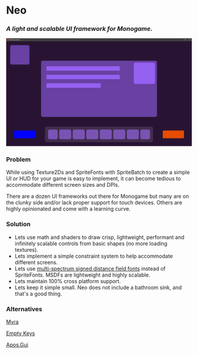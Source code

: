# Neo

### *A light and scalable UI framework for Monogame.*

![alt text](https://github.com/daglundberg/neo/blob/master/images/constraints.png?raw=true)

### Problem

While using Texture2Ds and SpriteFonts with SpriteBatch to create a simple UI or HUD for your game is easy to implement, it can become tedious to accommodate different screen sizes and DPIs.

There are a dozen UI frameworks out there for Monogame but many are on the clunky side and/or lack proper support for touch devices. Others are highly opinionated and come with a learning curve.

### Solution

- Lets use math and shaders to draw crisp, lightweight, performant and infinitely scalable controls from basic shapes (no more loading textures).
- Lets implement a simple constraint system to help accommodate different screens.
- Lets use [multi-spectrum signed distance field fonts](https://github.com/Chlumsky/msdfgen) instead of SpriteFonts. MSDFs are lightweight and highly scalable.
- Lets maintain 100% cross platform support.
- Lets keep it simple small. Neo does not include a bathroom sink, and that's a good thing.

### Alternatives

[Myra](https://github.com/rds1983/Myra) 

[Empty Keys](https://www.emptykeys.com/ui_library/)

[Apos.Gui](https://github.com/Apostolique/Apos.Gui)
